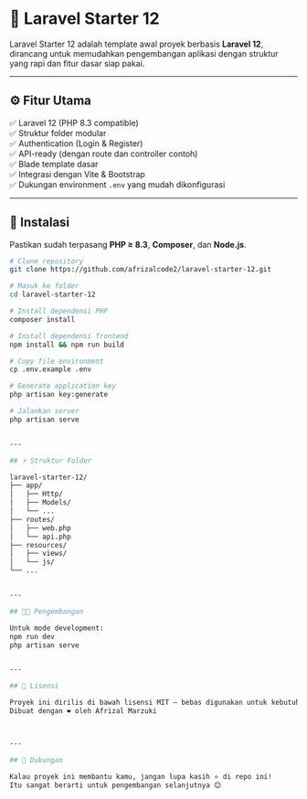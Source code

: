 # 🚀 Laravel Starter 12

Laravel Starter 12 adalah template awal proyek berbasis **Laravel 12**, dirancang untuk memudahkan pengembangan aplikasi dengan struktur yang rapi dan fitur dasar siap pakai.

---

## ⚙️ Fitur Utama

✅ Laravel 12 (PHP 8.3 compatible)  
✅ Struktur folder modular  
✅ Authentication (Login & Register)  
✅ API-ready (dengan route dan controller contoh)  
✅ Blade template dasar  
✅ Integrasi dengan Vite & Bootstrap  
✅ Dukungan environment `.env` yang mudah dikonfigurasi  

---

## 🧩 Instalasi

Pastikan sudah terpasang **PHP ≥ 8.3**, **Composer**, dan **Node.js**.

```bash
# Clone repository
git clone https://github.com/afrizalcode2/laravel-starter-12.git

# Masuk ke folder
cd laravel-starter-12

# Install dependensi PHP
composer install

# Install dependensi frontend
npm install && npm run build

# Copy file environment
cp .env.example .env

# Generate application key
php artisan key:generate

# Jalankan server
php artisan serve


---

## ⚡ Struktur Folder

laravel-starter-12/
├── app/
│   ├── Http/
│   ├── Models/
│   └── ...
├── routes/
│   ├── web.php
│   └── api.php
├── resources/
│   ├── views/
│   └── js/
└── ...


---

## 🧑‍💻 Pengembangan

Untuk mode development:
npm run dev
php artisan serve


---

## 🧾 Lisensi

Proyek ini dirilis di bawah lisensi MIT — bebas digunakan untuk kebutuhan pribadi atau komersial.
Dibuat dengan ❤️ oleh Afrizal Marzuki



---

## 🌟 Dukungan

Kalau proyek ini membantu kamu, jangan lupa kasih ⭐ di repo ini!
Itu sangat berarti untuk pengembangan selanjutnya 😊
